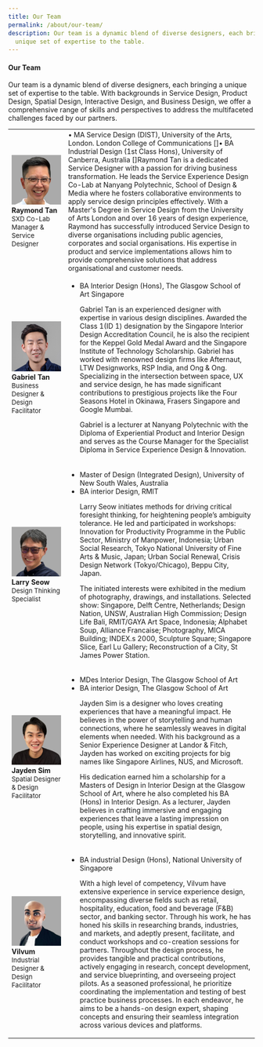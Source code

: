 ```yaml
---
title: Our Team
permalink: /about/our-team/
description: Our team is a dynamic blend of diverse designers, each bringing a
  unique set of expertise to the table.
---
```

#### **Our Team**
Our team is a dynamic blend of diverse designers, each bringing a unique set of expertise to the table. With backgrounds in Service Design, Product Design, Spatial Design, Interactive Design, and Business Design, we offer a comprehensive range of skills and perspectives to address the multifaceted challenges faced by our partners.

|  |  |
| -------- | -------- |
| ![](/images/About/about_raymond.jpg)**Raymond Tan** <font size="-1">SXD Co-Lab Manager &amp; Service Designer</font> | • MA Service Design (DIST), University of the Arts, London. London College of Communications []• BA Industrial Design (1st Class Hons), University of Canberra, Australia []Raymond Tan is a dedicated Service Designer with a passion for driving business transformation. He leads the Service Experience Design Co-Lab at Nanyang Polytechnic, School of Design &amp; Media where he fosters collaborative environments to apply service design principles effectively. With a Master's Degree in Service Design from the University of Arts London and over 16 years of design experience, Raymond has successfully introduced Service Design to diverse organisations including public agencies, corporates and social organisations. His expertise in product and service implementations allows him to provide comprehensive solutions that address organisational and customer needs. |
| ![](/images/About/about_gabriel.jpg)**Gabriel Tan** <font size="-1">Business Designer &amp; Design Facilitator</font> | <p></p><ul style="“list-style-type:square”"><li>BA Interior Design (Hons), The Glasgow School of Art Singapore</li><p></p>Gabriel Tan is an experienced designer with expertise in various design disciplines. Awarded the Class 1(ID 1) designation by the Singapore Interior Design Accreditation Council, he is also the recipient for the Keppel Gold Medal Award and the Singapore Institute of Technology Scholarship. Gabriel has worked with renowned design firms like Afternaut, LTW Designworks, RSP India, and Ong &amp; Ong. Specializing in the intersection between space, UX and service design, he has made significant contributions to prestigious projects like the Four Seasons Hotel in Okinawa, Frasers Singapore and Google Mumbai.<p></p>Gabriel is a lecturer at Nanyang Polytechnic with the Diploma of Experiential Product and Interior Design and serves as the Course Manager for the Specialist Diploma in Service Experience Design &amp; Innovation.<p></p> |
| ![](/images/About/about_larry.jpg)**Larry Seow** <font size="-1">Design Thinking Specialist</font> | <p></p><ul style="“list-style-type:square”"><li>Master of Design (Integrated Design), University of New South Wales, Australia</li><li> BA interior Design, RMIT</li><p></p> Larry Seow initiates methods for driving critical foresight thinking, for heightening people’s ambiguity tolerance. He led and participated in workshops: Innovation for Productivity Programme in the Public Sector, Ministry of Manpower, Indonesia; Urban Social Research, Tokyo National University of Fine Arts &amp; Music, Japan; Urban Social Renewal, Crisis Design Network (Tokyo/Chicago), Beppu City, Japan.<p></p> The initiated interests were exhibited in the medium of photography, drawings, and installations. Selected show: Singapore, Delft Centre, Netherlands; Design Nation, UNSW, Australian High Commission; Design Life Bali, RMIT/GAYA Art Space, Indonesia; Alphabet Soup, Alliance Francaise; Photography, MICA Building; INDEX.s 2000, Sculpture Square; Singapore Slice, Earl Lu Gallery; Reconstruction of a City, St James Power Station.<p></p> |
| ![](/images/About/about_jayden.jpg)**Jayden Sim** <font size="-1">Spatial Designer &amp; Design Facilitator</font> | <p></p><ul style="“list-style-type:square”"><li>MDes Interior Design, The Glasgow School of Art</li><li>BA interior Design, The Glasgow School of Art</li><p></p>Jayden Sim is a designer who loves creating experiences that have a meaningful impact. He believes in the power of storytelling and human connections, where he seamlessly weaves in digital elements when needed. With his background as a Senior Experience Designer at Landor &amp; Fitch, Jayden has worked on exciting projects for big names like Singapore Airlines, NUS, and Microsoft.<p></p>His dedication earned him a scholarship for a Masters of Design in Interior Design at the Glasgow School of Art, where he also completed his BA (Hons) in Interior Design. As a lecturer, Jayden believes in crafting immersive and engaging experiences that leave a lasting impression on people, using his expertise in spatial design, storytelling, and innovative spirit.<p></p> 
| ![](/images/About/about_vilvum.jpg)**Vilvum** <font size="-1">Industrial Designer &amp; Design Facilitator</font> | <p></p><ul style="“list-style-type:square”"><li>BA industrial Design (Hons), National University of Singapore</li><p></p>With a high level of competency, Vilvum have extensive experience in service experience design, encompassing diverse fields such as retail, hospitality, education, food and beverage (F&amp;B) sector, and banking sector. Through his work, he has honed his skills in researching brands, industries, and markets, and adeptly present, facilitate, and conduct workshops and co-creation sessions for partners. Throughout the design process, he provides tangible and practical contributions, actively engaging in research, concept development, and service blueprinting, and overseeing project pilots. As a seasoned professional, he prioritize coordinating the implementation and testing of best practice business processes. In each endeavor, he aims to be a hands-on design expert, shaping concepts and ensuring their seamless integration across various devices and platforms. |</ul></ul></ul></ul>